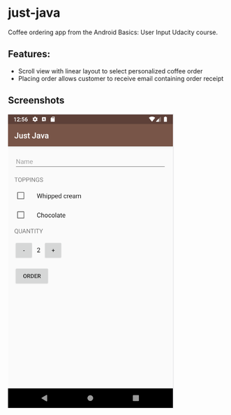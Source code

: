 # just-java
Coffee ordering app from the Android Basics: User Input Udacity course.

## Features:
- Scroll view with linear layout to select personalized coffee order
- Placing order allows customer to receive email containing order receipt

## Screenshots
![coffee order screen](just_java_1.PNG)